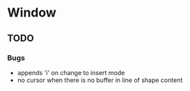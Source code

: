 # Window

## TODO
### Bugs
- appends 'i' on change to insert mode
- no cursor when there is no buffer in line of shape content

